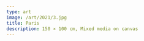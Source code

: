 ```yaml
---
type: art
image: /art/2021/3.jpg
title: Paris
description: 150 × 100 cm, Mixed media on canvas
---
```

